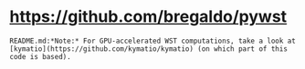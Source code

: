 # https://github.com/bregaldo/pywst

```console
README.md:*Note:* For GPU-accelerated WST computations, take a look at [kymatio](https://github.com/kymatio/kymatio) (on which part of this code is based).

```
